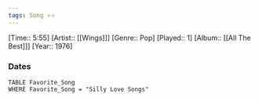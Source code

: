 ```yaml
---
tags: Song ⭐⭐ 
---
```

[Time:: 5:55]
[Artist:: [[Wings]]]
[Genre:: Pop]
[Played:: 1]
[Album:: [[All The Best]]]
[Year:: 1976]
### Dates
````dataview
TABLE Favorite_Song
WHERE Favorite_Song = "Silly Love Songs"
````